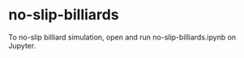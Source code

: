 # no-slip-billiards
To no-slip billiard simulation, open and run no-slip-billiards.ipynb on Jupyter. 
